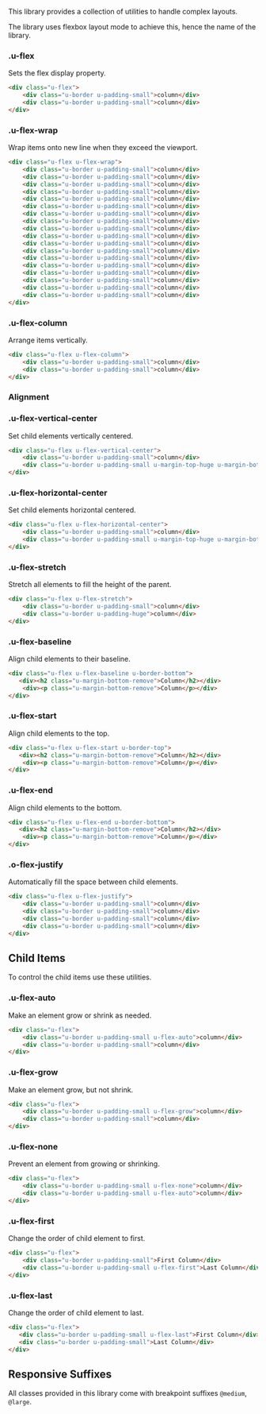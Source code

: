 <p class="u-text-emphasize">This library provides a collection of utilities to handle complex layouts.</p>

<p>The library uses flexbox layout mode to achieve this, hence the name of the library.</p>

### .u-flex

Sets the flex display property.

```html
<div class="u-flex">
	<div class="u-border u-padding-small">column</div>
    <div class="u-border u-padding-small">column</div>
</div>
```

### .u-flex-wrap

Wrap items onto new line when they exceed the viewport.

```html
<div class="u-flex u-flex-wrap">
    <div class="u-border u-padding-small">column</div>
    <div class="u-border u-padding-small">column</div>
    <div class="u-border u-padding-small">column</div>
    <div class="u-border u-padding-small">column</div>
    <div class="u-border u-padding-small">column</div>
    <div class="u-border u-padding-small">column</div>
    <div class="u-border u-padding-small">column</div>
    <div class="u-border u-padding-small">column</div>
    <div class="u-border u-padding-small">column</div>
    <div class="u-border u-padding-small">column</div>
    <div class="u-border u-padding-small">column</div>
    <div class="u-border u-padding-small">column</div>
    <div class="u-border u-padding-small">column</div>
    <div class="u-border u-padding-small">column</div>
    <div class="u-border u-padding-small">column</div>
    <div class="u-border u-padding-small">column</div>
    <div class="u-border u-padding-small">column</div>
    <div class="u-border u-padding-small">column</div>
</div>
```

### .u-flex-column

Arrange items vertically.

```html
<div class="u-flex u-flex-column">
	<div class="u-border u-padding-small">column</div>
    <div class="u-border u-padding-small">column</div>
</div>
```

### Alignment

### .u-flex-vertical-center

Set child elements vertically centered.

```html
<div class="u-flex u-flex-vertical-center">
    <div class="u-border u-padding-small">column</div>
    <div class="u-border u-padding-small u-margin-top-huge u-margin-bottom-huge">column</div>
</div>
```

### .u-flex-horizontal-center

Set child elements horizontal centered.

```html
<div class="u-flex u-flex-horizontal-center">
    <div class="u-border u-padding-small">column</div>
    <div class="u-border u-padding-small u-margin-top-huge u-margin-bottom-huge">column</div>
</div>
```


### .u-flex-stretch

Stretch all elements to fill the height of the parent.

```html
<div class="u-flex u-flex-stretch">
    <div class="u-border u-padding-small">column</div>
    <div class="u-border u-padding-huge">column</div>
</div>
```

### .u-flex-baseline

Align child elements to their baseline.

```html
<div class="u-flex u-flex-baseline u-border-bottom">
   <div><h2 class="u-margin-bottom-remove">Column</h2></div>
    <div><p class="u-margin-bottom-remove">Column</p></div>
</div>
```

### .u-flex-start

Align child elements to the top.

```html
<div class="u-flex u-flex-start u-border-top">
   <div><h2 class="u-margin-bottom-remove">Column</h2></div>
    <div><p class="u-margin-bottom-remove">Column</p></div>
</div>
```

### .u-flex-end

Align child elements to the bottom.

```html
<div class="u-flex u-flex-end u-border-bottom">
   <div><h2 class="u-margin-bottom-remove">Column</h2></div>
    <div><p class="u-margin-bottom-remove">Column</p></div>
</div>
```

### .o-flex-justify

Automatically fill the space between child elements.

```html
<div class="u-flex u-flex-justify">
	<div class="u-border u-padding-small">column</div>
    <div class="u-border u-padding-small">column</div>
    <div class="u-border u-padding-small">column</div>
    <div class="u-border u-padding-small">column</div>
</div>
```


## Child Items

To control the child items use these utilities.

### .u-flex-auto

Make an element grow or shrink as needed.

```html
<div class="u-flex">
    <div class="u-border u-padding-small u-flex-auto">column</div>
    <div class="u-border u-padding-small">column</div>
</div>
```

### .u-flex-grow

Make an element grow, but not shrink.

```html
<div class="u-flex">
    <div class="u-border u-padding-small u-flex-grow">column</div>
    <div class="u-border u-padding-small">column</div>
</div>
```

### .u-flex-none

Prevent an element from growing or shrinking.

```html
<div class="u-flex">
    <div class="u-border u-padding-small u-flex-none">column</div>
    <div class="u-border u-padding-small u-flex-auto">column</div>
</div>
```

### .u-flex-first

Change the order of child element to first.

```html
<div class="u-flex">
    <div class="u-border u-padding-small">First Column</div>
    <div class="u-border u-padding-small u-flex-first">Last Column</div>
</div>
```

### .u-flex-last

Change the order of child element to last.

```html
<div class="u-flex">
   <div class="u-border u-padding-small u-flex-last">First Column</div>
   <div class="u-border u-padding-small">Last Column</div>
</div>
```

## Responsive Suffixes

All classes provided in this library come with breakpoint suffixes `@medium`, `@large`.